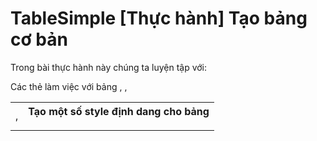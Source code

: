 # TableSimple [Thực hành] Tạo bảng cơ bản
Trong bài thực hành này chúng ta luyện tập với:

Các thẻ làm việc với bảng <table>, <tr>, <td>, <th>
Tạo một số style định dang cho bảng
